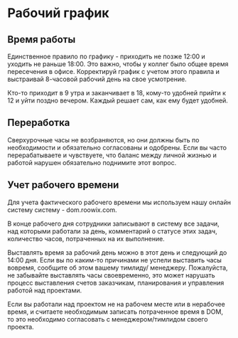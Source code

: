 # Рабочий график

## Время работы

Единственное правило по графику - приходить не позже 12:00 и уходить не раньше 18:00. Это важно, чтобы у коллег было общее время пересечения в офисе. Корректируй график с учетом этого правила и выстраивай 8-часовой рабочий день на свое усмотрение.

Кто-то приходит в 9 утра и заканчивает в 18, кому-то удобней прийти к 12 и уйти поздно вечером. Каждый решает сам, как ему будет удобней.

## Переработка

Сверхурочные часы не возбраняются, но они должны быть по необходимости и обязательно согласованы и одобрены. Если вы часто перерабатываете и чувствуете, что баланс между личной жизнью и работой нарушен обязательно поднимите этот вопрос.

## Учет рабочего времени

Для учета фактического рабочего времени мы используем нашу онлайн систему систему - dom.roowix.com. 

В конце рабочего дня сотрудники записывают в систему все задачи, над которыми работали за день, комментарий о статусе этих задач, количество часов, потраченных на их выполнение.

Выставлять время за рабочий день можно в этот день и следующий до 14:00 дня. Если вы по каким-то причинами не успели выставить часы вовремя, сообщите об этом вашему тимлиду/ менеджеру. Пожалуйста, не забывайте выставлять часы своевременно, это может нарушать процесс выставления счетов заказчикам, планирования и управления работой над проектами.

Если вы работали над проектом не на рабочем месте или в нерабочее время, и считаете необходимым записать потраченное время в DOM, то это необходимо согласовать с менеджером/тимлидом своего проекта.
